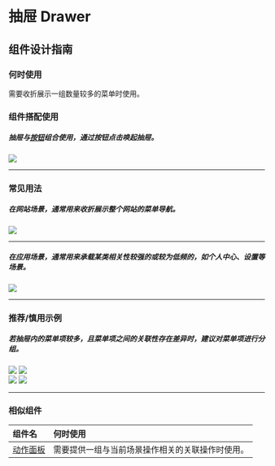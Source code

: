 # 抽屉 Drawer

## 组件设计指南

### 何时使用

需要收折展示一组数量较多的菜单时使用。

### 组件搭配使用

##### 抽屉与[按钮](./button)组合使用，通过按钮点击唤起抽屉。

<div class="item">
   <img src="https://oteam-tdesign-1258344706.cos.ap-guangzhou.myqcloud.com/" />
</div>

<hr />

### 常见用法

##### 在网站场景，通常用来收折展示整个网站的菜单导航。

<div class="item">
    <img src="https://oteam-tdesign-1258344706.cos.ap-guangzhou.myqcloud.com/site/design/mobile-guide/Drawer%202.png" />
</div>

<hr />

##### 在应用场景，通常用来承载某类相关性较强的或较为低频的，如个人中心、设置等场景。

<div class="item">
    <img src="https://oteam-tdesign-1258344706.cos.ap-guangzhou.myqcloud.com/site/design/mobile-guide/Drawer%203.png" />
</div>

<hr />

### 推荐/慎用示例

##### 若抽屉内的菜单项较多，且菜单项之间的关联性存在差异时，建议对菜单项进行分组。

<div class="legend">
  <div class="item">
    <img src="https://oteam-tdesign-1258344706.cos.ap-guangzhou.myqcloud.com/site/design/mobile-guide/Drawer4-1.png" />
    <img class="tag" src="https://oteam-tdesign-1258344706.cos.ap-guangzhou.myqcloud.com/site/doc/good.png" />
  </div>

  <div class="item">
    <img src="https://oteam-tdesign-1258344706.cos.ap-guangzhou.myqcloud.com/site/design/mobile-guide/Drawer4-2.png" />
    <img class="tag" src="https://oteam-tdesign-1258344706.cos.ap-guangzhou.myqcloud.com/site/doc/bad.png" />
  </div>
</div>

<hr />



### 相似组件

| 组件名 | 何时使用                             |
| :----- | :----------------------------------- |
| [动作面板](./actionsheet) | 需要提供一组与当前场景操作相关的关联操作时使用。 |
